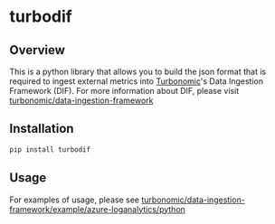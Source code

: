 # turbodif

## Overview

This is a python library that allows you to build the json format that is required to ingest external metrics into [Turbonomic](https://turbonomic.com/)'s Data Ingestion Framework (DIF).  For more information about DIF, please visit [turbonomic/data-ingestion-framework](https://github.com/turbonomic/data-ingestion-framework)

## Installation

```bash
pip install turbodif
```

## Usage

For examples of usage, please see [turbonomic/data-ingestion-framework/example/azure-loganalytics/python](https://github.com/turbonomic/data-ingestion-framework/tree/master/example/azure-loganalytics/python)
